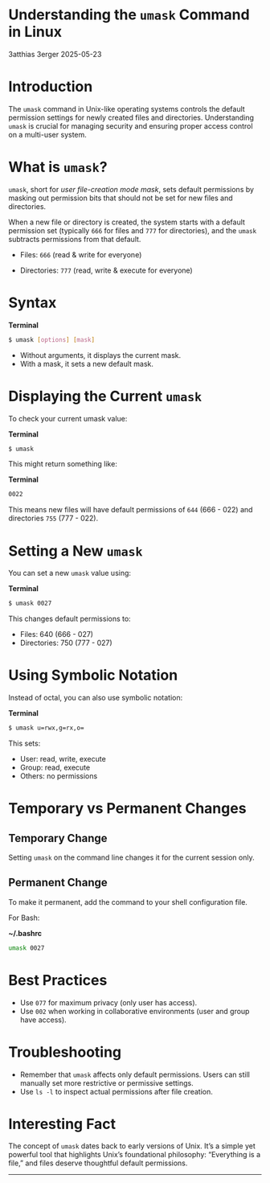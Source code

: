 # Understanding the `umask` Command in Linux
3atthias 3erger
2025-05-23

# Introduction

The `umask` command in Unix-like operating systems controls the default
permission settings for newly created files and directories.
Understanding `umask` is crucial for managing security and ensuring
proper access control on a multi-user system.

# What is `umask`?

`umask`, short for *user file-creation mode mask*, sets default
permissions by masking out permission bits that should not be set for
new files and directories.

When a new file or directory is created, the system starts with a
default permission set (typically `666` for files and `777` for
directories), and the `umask` subtracts permissions from that default.

- Files: `666` (read & write for everyone)

- Directories: `777` (read, write & execute for everyone)

# Syntax

<div class="code-with-filename">

**Terminal**

``` bash
$ umask [options] [mask]
```

</div>

- Without arguments, it displays the current mask.
- With a mask, it sets a new default mask.

# Displaying the Current `umask`

To check your current umask value:

<div class="code-with-filename">

**Terminal**

``` bash
$ umask
```

</div>

This might return something like:

<div class="code-with-filename">

**Terminal**

``` bash
0022
```

</div>

This means new files will have default permissions of `644` (666 - 022)
and directories `755` (777 - 022).

# Setting a New `umask`

You can set a new `umask` value using:

<div class="code-with-filename">

**Terminal**

``` bash
$ umask 0027
```

</div>

This changes default permissions to:

- Files: 640 (666 - 027)
- Directories: 750 (777 - 027)

# Using Symbolic Notation

Instead of octal, you can also use symbolic notation:

<div class="code-with-filename">

**Terminal**

``` bash
$ umask u=rwx,g=rx,o=
```

</div>

This sets:

- User: read, write, execute
- Group: read, execute
- Others: no permissions

# Temporary vs Permanent Changes

## Temporary Change

Setting `umask` on the command line changes it for the current session
only.

## Permanent Change

To make it permanent, add the command to your shell configuration file.

For Bash:

<div class="code-with-filename">

**~/.bashrc**

``` bash
umask 0027
```

</div>

# Best Practices

- Use `077` for maximum privacy (only user has access).
- Use `002` when working in collaborative environments (user and group
  have access).

# Troubleshooting

- Remember that `umask` affects only default permissions. Users can
  still manually set more restrictive or permissive settings.
- Use `ls -l` to inspect actual permissions after file creation.

# Interesting Fact

The concept of `umask` dates back to early versions of Unix. It’s a
simple yet powerful tool that highlights Unix’s foundational philosophy:
“Everything is a file,” and files deserve thoughtful default
permissions.

------------------------------------------------------------------------
